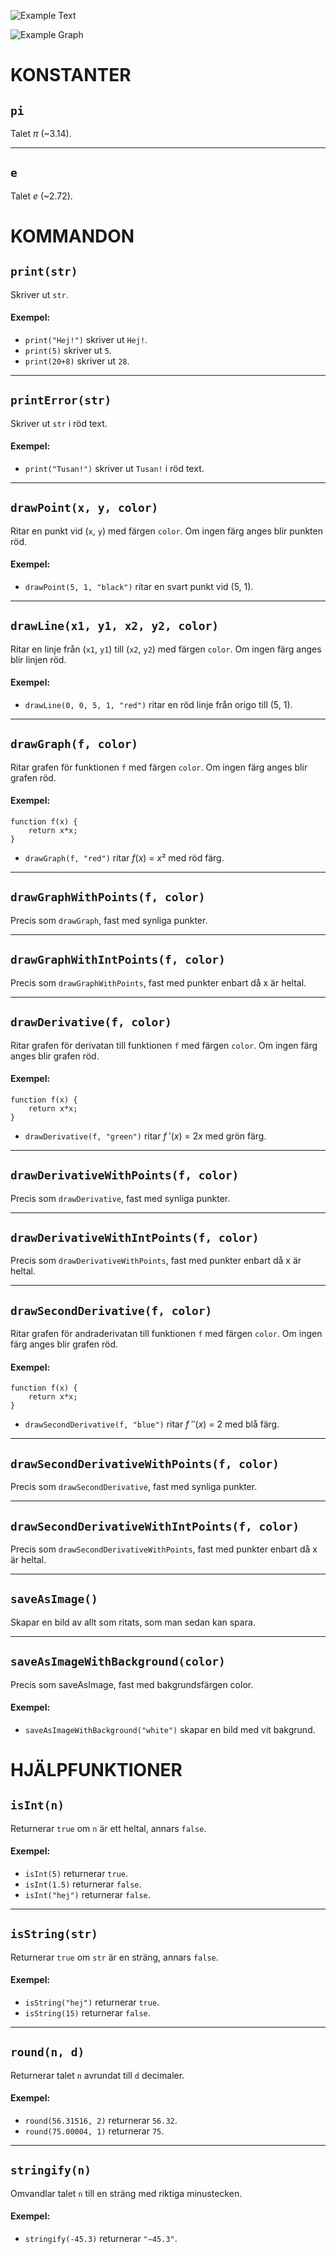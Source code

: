 ![Example Text](/res/example-text.png?raw=true "Example text")

![Example Graph](/res/example-graph.png?raw=true "An example graph")


# KONSTANTER


## `pi`

Talet *π* (~3.14).

----

## `e`

Talet *e* (~2.72).




# KOMMANDON


## `print(str)`

Skriver ut `str`.

#### Exempel:
* `print("Hej!")` skriver ut `Hej!`.
* `print(5)` skriver ut `5`.
* `print(20+8)` skriver ut `28`.

----

## `printError(str)`

Skriver ut `str` i röd text.

#### Exempel:
* `print("Tusan!")` skriver ut `Tusan!` i röd text.

----

## `drawPoint(x, y, color)`

Ritar en punkt vid (`x`, `y`) med färgen `color`. Om ingen färg anges blir punkten
röd.

#### Exempel:
* `drawPoint(5, 1, "black")` ritar en svart punkt vid (5, 1).

----

## `drawLine(x1, y1, x2, y2, color)`

Ritar en linje från (`x1`, `y1`) till (`x2`, `y2`) med färgen `color`. Om ingen färg anges
blir linjen röd.

#### Exempel:
* `drawLine(0, 0, 5, 1, "red")` ritar en röd linje från origo till (5, 1).

----

## `drawGraph(f, color)`

Ritar grafen för funktionen `f` med färgen `color`. Om ingen färg anges blir grafen
röd.

#### Exempel:

    function f(x) {
        return x*x;
    }

* `drawGraph(f, "red")` ritar *f*(*x*) = *x*² med röd färg.

----

## `drawGraphWithPoints(f, color)`

Precis som `drawGraph`, fast med synliga punkter.

----

## `drawGraphWithIntPoints(f, color)`

Precis som `drawGraphWithPoints`, fast med punkter enbart då x är heltal.

----

## `drawDerivative(f, color)`

Ritar grafen för derivatan till funktionen `f` med färgen `color`. Om ingen färg
anges blir grafen röd.

#### Exempel:

    function f(x) {
        return x*x;
    }

* `drawDerivative(f, "green")` ritar *f* ′(*x*) = 2*x* med grön färg.

----

## `drawDerivativeWithPoints(f, color)`

Precis som `drawDerivative`, fast med synliga punkter.

----

## `drawDerivativeWithIntPoints(f, color)`

Precis som `drawDerivativeWithPoints`, fast med punkter enbart då x är heltal.

----

## `drawSecondDerivative(f, color)`

Ritar grafen för andraderivatan till funktionen `f` med färgen `color`. Om ingen
färg anges blir grafen röd.

#### Exempel:

    function f(x) {
        return x*x;
    }

* `drawSecondDerivative(f, "blue")` ritar *f* ″(*x*) = 2 med blå färg.

----

## `drawSecondDerivativeWithPoints(f, color)`

Precis som `drawSecondDerivative`, fast med synliga punkter.

----

## `drawSecondDerivativeWithIntPoints(f, color)`

Precis som `drawSecondDerivativeWithPoints`, fast med punkter enbart då x är
heltal.

----

## `saveAsImage()`

Skapar en bild av allt som ritats, som man sedan kan spara.

----

## `saveAsImageWithBackground(color)`

Precis som saveAsImage, fast med bakgrundsfärgen color.

#### Exempel:
* `saveAsImageWithBackground("white")` skapar en bild med vit bakgrund.





# HJÄLPFUNKTIONER


## `isInt(n)`

Returnerar `true` om `n` är ett heltal, annars `false`.

#### Exempel:
* `isInt(5)` returnerar `true`.
* `isInt(1.5)` returnerar `false`.
* `isInt("hej")` returnerar `false`.

----

## `isString(str)`

Returnerar `true` om `str` är en sträng, annars `false`.

#### Exempel:
* `isString("hej")` returnerar `true`.
* `isString(15)` returnerar `false`.

----

## `round(n, d)`

Returnerar talet `n` avrundat till `d` decimaler.

#### Exempel:
* `round(56.31516, 2)` returnerar `56.32`.
* `round(75.00004, 1)` returnerar `75`.

----

## `stringify(n)`

Omvandlar talet `n` till en sträng med riktiga minustecken.

#### Exempel:
* `stringify(-45.3)` returnerar `"−45.3"`.

